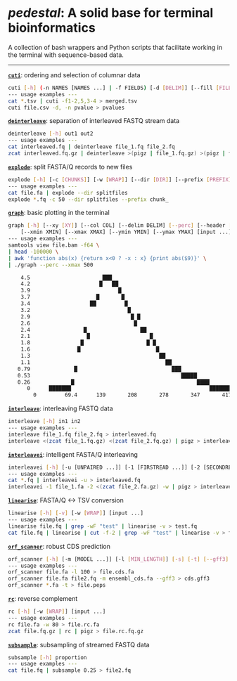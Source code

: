 # *pedestal*: A solid base for terminal bioinformatics

A collection of bash wrappers and Python scripts that facilitate working in the terminal with sequence-based data.

---

[**`cuti`**](cuti): ordering and selection of columnar data
```bash
cuti [-h] (-n NAMES [NAMES ...] | -f FIELDS) [-d [DELIM]] [--fill [FILL]] [input ...]
--- usage examples ---
cat *.tsv | cuti -f1-2,5,3-4 > merged.tsv
cuti file.csv -d, -n pvalue > pvalues
```

[**`deinterleave`**](deinterleave): separation of interleaved FASTQ stream data
```bash
deinterleave [-h] out1 out2
--- usage examples ---
cat interleaved.fq | deinterleave file_1.fq file_2.fq
zcat interleaved.fq.gz | deinterleave >(pigz | file_1.fq.gz) >(pigz | file_2.fq.gz)
```

[**`explode`**](explode): split FASTA/Q records to new files
```bash
explode [-h] [-c [CHUNKS]] [-w [WRAP]] [--dir [DIR]] [--prefix [PREFIX]] [input ...]
--- usage examples ---
cat file.fa | explode --dir splitfiles
explode *.fq -c 50 --dir splitfiles --prefix chunk_
```

[**`graph`**](graph): basic plotting in the terminal
```bash
graph [-h] [--xy [XY]] [--col COL] [--delim DELIM] [--perc] [--header [HEADER]]
    [--xmin XMIN] [--xmax XMAX] [--ymin YMIN] [--ymax YMAX] [input ...]
--- usage examples ---
samtools view file.bam -f64 \
| head -100000 \
| awk 'function abs(x) {return x<0 ? -x : x} {print abs($9)}' \
| ./graph --perc --xmax 500

    4.5                       ███
    4.2                      █   ██
    3.9                            █
    3.7                     █       █
    3.4                   ██         █
    3.2                               █
    2.9                                █ █
    2.6                                 █
    2.4                 █                 ██
    2.1                  █                   █
    1.8                █                    █ █
    1.6               █                        █
    1.3                                         ██
    1.1                                           ██
   0.79              █                              ███
   0.53                                                █████
   0.26             █                                       ████
      0      ███████                                            ████████████████
        0         69.4      139       208       278       347       417
```

[**`interleave`**](interleave): interleaving FASTQ data
```bash
interleave [-h] in1 in2
--- usage examples ---
interleave file_1.fq file_2.fq > interleaved.fq
interleave <(zcat file_1.fq.gz) <(zcat file_2.fq.gz) | pigz > interleaved.fq.gz
```

[**`interleavei`**](interleavei): intelligent FASTA/Q interleaving
```bash
interleavei [-h] [-u [UNPAIRED ...]] [-1 [FIRSTREAD ...]] [-2 [SECONDREAD ...]] [-w [WRAP]]
--- usage examples ---
cat *.fq | interleavei -u > interleaved.fq
interleavei -1 file_1.fa -2 <(zcat file_2.fa.gz) -w | pigz > interleaved.fa.gz
```

[**`linearise`**](linearise): FASTA/Q <-> TSV conversion
```bash
linearise [-h] [-v] [-w [WRAP]] [input ...]
--- usage examples ---
linearise file.fq | grep -wF "test" | linearise -v > test.fq
cat file.fq | linearise | cut -f-2 | grep -wF "test" | linearise -v > test.fa
```

[**`orf_scanner`**](orf_scanner): robust CDS prediction
```bash
orf_scanner [-h] [-m [MODEL ...]] [-l [MIN_LENGTH]] [-s] [-t] [--gff3] [-v] input ...
--- usage examples ---
orf_scanner file.fa -l 100 > file.cds.fa
orf_scanner file.fa file2.fq -m ensembl_cds.fa --gff3 > cds.gff3
orf_scanner *.fa -t > file.peps
```

[**`rc`**](rc): reverse complement
```bash
rc [-h] [-w [WRAP]] [input ...]
--- usage examples ---
rc file.fa -w 80 > file.rc.fa
zcat file.fq.gz | rc | pigz > file.rc.fq.gz
```

[**`subsample`**](subsample): subsampling of streamed FASTQ data
```bash
subsample [-h] proportion
--- usage examples ---
cat file.fq | subsample 0.25 > file2.fq
```
